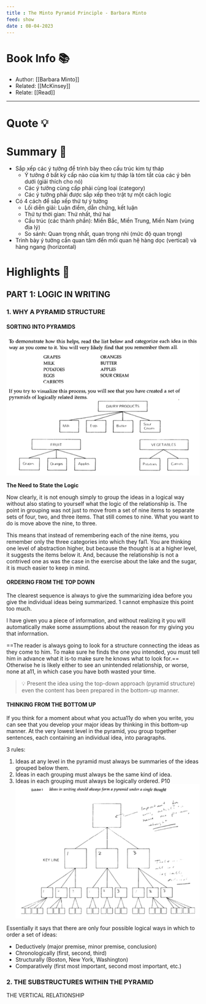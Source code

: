 ```yaml
---
title : The Minto Pyramid Principle - Barbara Minto
feed: show
date : 08-04-2023
---
```


# Book Info 📚
- Author: [[Barbara Minto]]
- Related: [[McKinsey]]
- Relate: [[Read]]

___

# Quote 💡

# Summary 💬
- Sắp xếp các ý tưởng để trình bày theo cấu trúc kim tự tháp
	- Ý tưởng ở bất kỳ cấp nào của kim tự tháp là tóm tắt của các ý bên dưới (giải thích cho nó)
	- Các ý tưởng cùng cấp phải cùng loại (category)
	- Các ý tưởng phải được sắp xếp theo trật tự một cách logic
- Có 4 cách để sắp xếp thứ tự ý tưởng
	- Lối diễn giải: Luận điểm, dẫn chứng, kết luận
	- Thứ tự thời gian: Thứ nhất, thứ hai
	- Cấu trúc (các thành phần): Miền Bắc, Miền Trung, Miền Nam (vùng địa lý)
	- So sánh: Quan trọng nhất, quan trọng nhì (mức độ quan trọng)
- Trình bày ý tưởng cần quan tâm đến mối quan hệ hàng dọc (vertical) và hàng ngang (horizontal)


# Highlights 📒
## PART 1: LOGIC IN WRITING
### 1. WHY A PYRAMID STRUCTURE
#### SORTING INTO PYRAMIDS

![](/src/Pasted%20image%2020230409200507.png)

**The Need to State the Logic**

Now clearly, it is not enough simply to group the ideas in a logical way without also stating to yourself what the logic of the relationship is. The point in grouping was not just to move from a set of nine items to separate sets of four, two, and three items. That still comes to nine. What you want to do is move above the nine, to three.

This means that instead of remembering each of the nine items, you remember only the three categories into which they fal1. You are thinking one level of abstraction higher, but because the thought is at a higher level, it suggests the items below it. And, because the relationship is not a contrived one as was the case in the exercise about the lake and the sugar, it is much easier to keep in mind.

#### ORDERING FROM THE TOP DOWN
The clearest sequence is always to give the summarizing idea before you give the individual ideas being summarized. 1 cannot emphasize this point too much. 

I have given you a piece of information, and without realizing it you will automatically make some assumptions about the reason for my giving you that inforrnation.

==The reader is always going to look for a structure connecting the ideas as they come to him. To make sure he finds the one you intended, you must tell him in advance what it is-to make sure he knows what to look for.== Otherwise he is likely either to see an unintended relationship, or worse, none at a11, in which case you have both wasted your time.

> 💡 Present the idea using the top-down approach (pyramid structure) even the content has been prepared in the bottom-up manner.

#### THINKING FROM THE BOTTOM UP

If you think for a moment about what you actua11y do when you write, you can see that you develop your major ideas by thinking in this bottom-up manner. At the very lowest level in the pyramid, you group together sentences, each containing an individual idea, into paragraphs.

3 rules: 

1. Ideas at any level in the pyramid must always be summaries of the ideas grouped below them.
2. Ideas in each grouping must always be the same kind of idea. 
3. Ideas in each grouping must always be logically ordered.
P10
![](/src/Pasted%20image%2020230410203514.png)

Essentially it says that there are only four possible logical ways in which to order a set of ideas:
- Deductively (major premise, minor premise, conclusion) 
- Chronologically (first, second, third)
- Structurally (Boston, New York, Washington)  
- Comparatively (first most important, second most important, etc.)

### 2. THE SUBSTRUCTURES WITHIN  THE PYRAMID
THE VERTICAL RELATIONSHIP